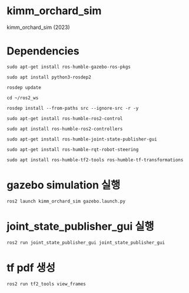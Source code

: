 # kimm_orchard_sim
kimm_orchard_sim (2023)

# Dependencies
```
sudo apt-get install ros-humble-gazebo-ros-pkgs

sudo apt install python3-rosdep2

rosdep update

cd ~/ros2_ws

rosdep install --from-paths src --ignore-src -r -y

sudo apt-get install ros-humble-ros2-control

sudo apt install ros-humble-ros2-controllers

sudo apt-get install ros-humble-joint-state-publisher-gui

sudo apt-get install ros-humble-rqt-robot-steering

sudo apt install ros-humble-tf2-tools ros-humble-tf-transformations
```

# gazebo simulation 실행
```ros2 launch kimm_orchard_sim gazebo.launch.py```

# joint_state_publisher_gui 실행
```ros2 run joint_state_publisher_gui joint_state_publisher_gui```

# tf pdf 생성
```ros2 run tf2_tools view_frames```



